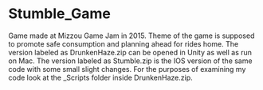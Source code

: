 # Stumble_Game
Game made at Mizzou Game Jam in 2015. Theme of the game is supposed to promote safe consumption and planning ahead for rides home.
The version labeled as DrunkenHaze.zip can be opened in Unity as well as run on Mac. The version labeled as Stumble.zip is the IOS version of the same code with some small slight changes. For the purposes of examining my code look at the _Scripts folder inside DrunkenHaze.zip.
